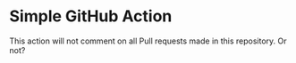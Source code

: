 # Simple GitHub Action

This action will not comment on all Pull requests made in this repository.
Or not?

